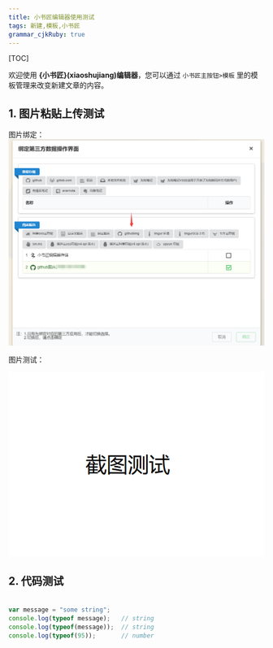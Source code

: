 ```yaml
---
title: 小书匠编辑器使用测试 
tags: 新建,模板,小书匠
grammar_cjkRuby: true
---
```


[TOC]

欢迎使用 **{小书匠}(xiaoshujiang)编辑器**，您可以通过 `小书匠主按钮>模板` 里的模板管理来改变新建文章的内容。

## 1. 图片粘贴上传测试

图片绑定：
![enter description here](https://www.github.com/alinecode/ovopic/raw/master/xiaoshujang/1562487650158.png)
 
图片测试：

![测试文件](https://www.github.com/alinecode/ovopic/raw/master/xiaoshujang/1562471516795.png)

## 2. 代码测试

``` javascript

var message = "some string";
console.log(typeof message);   // string
console.log(typeof(message));  // string
console.log(typeof(95));       // number

```